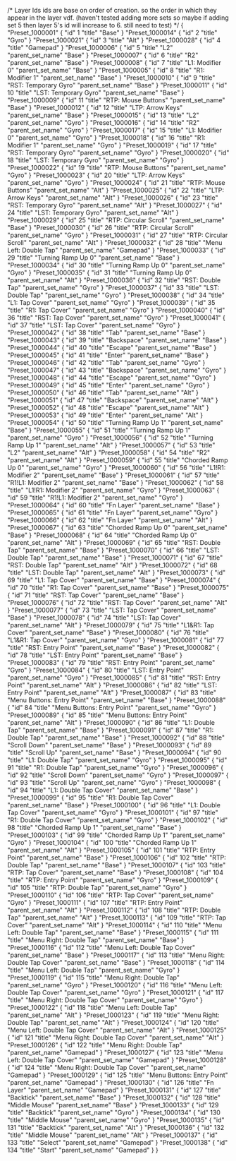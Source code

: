 /*
Layer Ids
ids are base on order of creation. so the order in which they appear in the layer vdf. (haven't tested adding more sets so maybe if adding set 5 then layer 5's id will increase to 6. still need to test)
*/
{
	"Preset_1000001"
	{
		"id"		1
		"title"		"Base"
	}
	"Preset_1000014"
	{
		"id"		2
		"title"		"Gyro"
	}
	"Preset_1000021"
	{
		"id"		3
		"title"		"Alt"
	}
	"Preset_1000028"
	{
		"id"		4
		"title"		"Gamepad"
	}
	"Preset_1000006"
	{
		"id"		5
		"title"		"L2"
		"parent_set_name"		"Base"
	}
	"Preset_1000007"
	{
		"id"		6
		"title"		"R2"
		"parent_set_name"		"Base"
	}
	"Preset_1000008"
	{
		"id"		7
		"title"		"L1: Modifier 0"
		"parent_set_name"		"Base"
	}
	"Preset_1000005"
	{
		"id"		8
		"title"		"R1: Modifier 1"
		"parent_set_name"		"Base"
	}
	"Preset_1000010"
	{
		"id"		9
		"title"		"RST: Temporary Gyro"
		"parent_set_name"		"Base"
	}
	"Preset_1000011"
	{
		"id"		10
		"title"		"LST: Temporary Gyro"
		"parent_set_name"		"Base"
	}
	"Preset_1000009"
	{
		"id"		11
		"title"		"RTP: Mouse Buttons"
		"parent_set_name"		"Base"
	}
	"Preset_1000012"
	{
		"id"		12
		"title"		"LTP: Arrow Keys"
		"parent_set_name"		"Base"
	}
	"Preset_1000015"
	{
		"id"		13
		"title"		"L2"
		"parent_set_name"		"Gyro"
	}
	"Preset_1000016"
	{
		"id"		14
		"title"		"R2"
		"parent_set_name"		"Gyro"
	}
	"Preset_1000017"
	{
		"id"		15
		"title"		"L1: Modifier 0"
		"parent_set_name"		"Gyro"
	}
	"Preset_1000018"
	{
		"id"		16
		"title"		"R1: Modifier 1"
		"parent_set_name"		"Gyro"
	}
	"Preset_1000019"
	{
		"id"		17
		"title"		"RST: Temporary Gyro"
		"parent_set_name"		"Gyro"
	}
	"Preset_1000020"
	{
		"id"		18
		"title"		"LST: Temporary Gyro"
		"parent_set_name"		"Gyro"
	}
	"Preset_1000022"
	{
		"id"		19
		"title"		"RTP: Mouse Buttons"
		"parent_set_name"		"Gyro"
	}
	"Preset_1000023"
	{
		"id"		20
		"title"		"LTP: Arrow Keys"
		"parent_set_name"		"Gyro"
	}
	"Preset_1000024"
	{
		"id"		21
		"title"		"RTP: Mouse Buttons"
		"parent_set_name"		"Alt"
	}
	"Preset_1000025"
	{
		"id"		22
		"title"		"LTP: Arrow Keys"
		"parent_set_name"		"Alt"
	}
	"Preset_1000026"
	{
		"id"		23
		"title"		"RST: Temporary Gyro"
		"parent_set_name"		"Alt"
	}
	"Preset_1000027"
	{
		"id"		24
		"title"		"LST: Temporary Gyro"
		"parent_set_name"		"Alt"
	}
	"Preset_1000029"
	{
		"id"		25
		"title"		"RTP: Circular Scroll"
		"parent_set_name"		"Base"
	}
	"Preset_1000030"
	{
		"id"		26
		"title"		"RTP: Circular Scroll"
		"parent_set_name"		"Gyro"
	}
	"Preset_1000031"
	{
		"id"		27
		"title"		"RTP: Circular Scroll"
		"parent_set_name"		"Alt"
	}
	"Preset_1000032"
	{
		"id"		28
		"title"		"Menu Left: Double Tap"
		"parent_set_name"		"Gamepad"
	}
	"Preset_1000033"
	{
		"id"		29
		"title"		"Turning Ramp Up 0"
		"parent_set_name"		"Base"
	}
	"Preset_1000034"
	{
		"id"		30
		"title"		"Turning Ramp Up 0"
		"parent_set_name"		"Gyro"
	}
	"Preset_1000035"
	{
		"id"		31
		"title"		"Turning Ramp Up 0"
		"parent_set_name"		"Alt"
	}
	"Preset_1000036"
	{
		"id"		32
		"title"		"RST: Double Tap"
		"parent_set_name"		"Gyro"
	}
	"Preset_1000037"
	{
		"id"		33
		"title"		"LST: Double Tap"
		"parent_set_name"		"Gyro"
	}
	"Preset_1000038"
	{
		"id"		34
		"title"		"L1: Tap Cover"
		"parent_set_name"		"Gyro"
	}
	"Preset_1000039"
	{
		"id"		35
		"title"		"R1: Tap Cover"
		"parent_set_name"		"Gyro"
	}
	"Preset_1000040"
	{
		"id"		36
		"title"		"RST: Tap Cover"
		"parent_set_name"		"Gyro"
	}
	"Preset_1000041"
	{
		"id"		37
		"title"		"LST: Tap Cover"
		"parent_set_name"		"Gyro"
	}
	"Preset_1000042"
	{
		"id"		38
		"title"		"Tab"
		"parent_set_name"		"Base"
	}
	"Preset_1000043"
	{
		"id"		39
		"title"		"Backspace"
		"parent_set_name"		"Base"
	}
	"Preset_1000044"
	{
		"id"		40
		"title"		"Escape"
		"parent_set_name"		"Base"
	}
	"Preset_1000045"
	{
		"id"		41
		"title"		"Enter"
		"parent_set_name"		"Base"
	}
	"Preset_1000046"
	{
		"id"		42
		"title"		"Tab"
		"parent_set_name"		"Gyro"
	}
	"Preset_1000047"
	{
		"id"		43
		"title"		"Backspace"
		"parent_set_name"		"Gyro"
	}
	"Preset_1000048"
	{
		"id"		44
		"title"		"Escape"
		"parent_set_name"		"Gyro"
	}
	"Preset_1000049"
	{
		"id"		45
		"title"		"Enter"
		"parent_set_name"		"Gyro"
	}
	"Preset_1000050"
	{
		"id"		46
		"title"		"Tab"
		"parent_set_name"		"Alt"
	}
	"Preset_1000051"
	{
		"id"		47
		"title"		"Backspace"
		"parent_set_name"		"Alt"
	}
	"Preset_1000052"
	{
		"id"		48
		"title"		"Escape"
		"parent_set_name"		"Alt"
	}
	"Preset_1000053"
	{
		"id"		49
		"title"		"Enter"
		"parent_set_name"		"Alt"
	}
	"Preset_1000054"
	{
		"id"		50
		"title"		"Turning Ramp Up 1"
		"parent_set_name"		"Base"
	}
	"Preset_1000055"
	{
		"id"		51
		"title"		"Turning Ramp Up 1"
		"parent_set_name"		"Gyro"
	}
	"Preset_1000056"
	{
		"id"		52
		"title"		"Turning Ramp Up 1"
		"parent_set_name"		"Alt"
	}
	"Preset_1000057"
	{
		"id"		53
		"title"		"L2"
		"parent_set_name"		"Alt"
	}
	"Preset_1000058"
	{
		"id"		54
		"title"		"R2"
		"parent_set_name"		"Alt"
	}
	"Preset_1000059"
	{
		"id"		55
		"title"		"Chorded Ramp Up 0"
		"parent_set_name"		"Gyro"
	}
	"Preset_1000060"
	{
		"id"		56
		"title"		"L1!R1: Modifier 2"
		"parent_set_name"		"Base"
	}
	"Preset_1000061"
	{
		"id"		57
		"title"		"R1!L1: Modifier 2"
		"parent_set_name"		"Base"
	}
	"Preset_1000062"
	{
		"id"		58
		"title"		"L1!R1: Modifier 2"
		"parent_set_name"		"Gyro"
	}
	"Preset_1000063"
	{
		"id"		59
		"title"		"R1!L1: Modifier 2"
		"parent_set_name"		"Gyro"
	}
	"Preset_1000064"
	{
		"id"		60
		"title"		"Fn Layer"
		"parent_set_name"		"Base"
	}
	"Preset_1000065"
	{
		"id"		61
		"title"		"Fn Layer"
		"parent_set_name"		"Gyro"
	}
	"Preset_1000066"
	{
		"id"		62
		"title"		"Fn Layer"
		"parent_set_name"		"Alt"
	}
	"Preset_1000067"
	{
		"id"		63
		"title"		"Chorded Ramp Up 0"
		"parent_set_name"		"Base"
	}
	"Preset_1000068"
	{
		"id"		64
		"title"		"Chorded Ramp Up 0"
		"parent_set_name"		"Alt"
	}
	"Preset_1000069"
	{
		"id"		65
		"title"		"RST: Double Tap"
		"parent_set_name"		"Base"
	}
	"Preset_1000070"
	{
		"id"		66
		"title"		"LST: Double Tap"
		"parent_set_name"		"Base"
	}
	"Preset_1000071"
	{
		"id"		67
		"title"		"RST: Double Tap"
		"parent_set_name"		"Alt"
	}
	"Preset_1000072"
	{
		"id"		68
		"title"		"LST: Double Tap"
		"parent_set_name"		"Alt"
	}
	"Preset_1000073"
	{
		"id"		69
		"title"		"L1: Tap Cover"
		"parent_set_name"		"Base"
	}
	"Preset_1000074"
	{
		"id"		70
		"title"		"R1: Tap Cover"
		"parent_set_name"		"Base"
	}
	"Preset_1000075"
	{
		"id"		71
		"title"		"RST: Tap Cover"
		"parent_set_name"		"Base"
	}
	"Preset_1000076"
	{
		"id"		72
		"title"		"RST: Tap Cover"
		"parent_set_name"		"Alt"
	}
	"Preset_1000077"
	{
		"id"		73
		"title"		"LST: Tap Cover"
		"parent_set_name"		"Base"
	}
	"Preset_1000078"
	{
		"id"		74
		"title"		"LST: Tap Cover"
		"parent_set_name"		"Alt"
	}
	"Preset_1000079"
	{
		"id"		75
		"title"		"L1&R1: Tap Cover"
		"parent_set_name"		"Base"
	}
	"Preset_1000080"
	{
		"id"		76
		"title"		"L1&R1: Tap Cover"
		"parent_set_name"		"Gyro"
	}
	"Preset_1000081"
	{
		"id"		77
		"title"		"RST: Entry Point"
		"parent_set_name"		"Base"
	}
	"Preset_1000082"
	{
		"id"		78
		"title"		"LST: Entry Point"
		"parent_set_name"		"Base"
	}
	"Preset_1000083"
	{
		"id"		79
		"title"		"RST: Entry Point"
		"parent_set_name"		"Gyro"
	}
	"Preset_1000084"
	{
		"id"		80
		"title"		"LST: Entry Point"
		"parent_set_name"		"Gyro"
	}
	"Preset_1000085"
	{
		"id"		81
		"title"		"RST: Entry Point"
		"parent_set_name"		"Alt"
	}
	"Preset_1000086"
	{
		"id"		82
		"title"		"LST: Entry Point"
		"parent_set_name"		"Alt"
	}
	"Preset_1000087"
	{
		"id"		83
		"title"		"Menu Buttons: Entry Point"
		"parent_set_name"		"Base"
	}
	"Preset_1000088"
	{
		"id"		84
		"title"		"Menu Buttons: Entry Point"
		"parent_set_name"		"Gyro"
	}
	"Preset_1000089"
	{
		"id"		85
		"title"		"Menu Buttons: Entry Point"
		"parent_set_name"		"Alt"
	}
	"Preset_1000090"
	{
		"id"		86
		"title"		"L1: Double Tap"
		"parent_set_name"		"Base"
	}
	"Preset_1000091"
	{
		"id"		87
		"title"		"R1: Double Tap"
		"parent_set_name"		"Base"
	}
	"Preset_1000092"
	{
		"id"		88
		"title"		"Scroll Down"
		"parent_set_name"		"Base"
	}
	"Preset_1000093"
	{
		"id"		89
		"title"		"Scroll Up"
		"parent_set_name"		"Base"
	}
	"Preset_1000094"
	{
		"id"		90
		"title"		"L1: Double Tap"
		"parent_set_name"		"Gyro"
	}
	"Preset_1000095"
	{
		"id"		91
		"title"		"R1: Double Tap"
		"parent_set_name"		"Gyro"
	}
	"Preset_1000096"
	{
		"id"		92
		"title"		"Scroll Down"
		"parent_set_name"		"Gyro"
	}
	"Preset_1000097"
	{
		"id"		93
		"title"		"Scroll Up"
		"parent_set_name"		"Gyro"
	}
	"Preset_1000098"
	{
		"id"		94
		"title"		"L1: Double Tap Cover"
		"parent_set_name"		"Base"
	}
	"Preset_1000099"
	{
		"id"		95
		"title"		"R1: Double Tap Cover"
		"parent_set_name"		"Base"
	}
	"Preset_1000100"
	{
		"id"		96
		"title"		"L1: Double Tap Cover"
		"parent_set_name"		"Gyro"
	}
	"Preset_1000101"
	{
		"id"		97
		"title"		"R1: Double Tap Cover"
		"parent_set_name"		"Gyro"
	}
	"Preset_1000102"
	{
		"id"		98
		"title"		"Chorded Ramp Up 1"
		"parent_set_name"		"Base"
	}
	"Preset_1000103"
	{
		"id"		99
		"title"		"Chorded Ramp Up 1"
		"parent_set_name"		"Gyro"
	}
	"Preset_1000104"
	{
		"id"		100
		"title"		"Chorded Ramp Up 1"
		"parent_set_name"		"Alt"
	}
	"Preset_1000105"
	{
		"id"		101
		"title"		"RTP: Entry Point"
		"parent_set_name"		"Base"
	}
	"Preset_1000106"
	{
		"id"		102
		"title"		"RTP: Double Tap"
		"parent_set_name"		"Base"
	}
	"Preset_1000107"
	{
		"id"		103
		"title"		"RTP: Tap Cover"
		"parent_set_name"		"Base"
	}
	"Preset_1000108"
	{
		"id"		104
		"title"		"RTP: Entry Point"
		"parent_set_name"		"Gyro"
	}
	"Preset_1000109"
	{
		"id"		105
		"title"		"RTP: Double Tap"
		"parent_set_name"		"Gyro"
	}
	"Preset_1000110"
	{
		"id"		106
		"title"		"RTP: Tap Cover"
		"parent_set_name"		"Gyro"
	}
	"Preset_1000111"
	{
		"id"		107
		"title"		"RTP: Entry Point"
		"parent_set_name"		"Alt"
	}
	"Preset_1000112"
	{
		"id"		108
		"title"		"RTP: Double Tap"
		"parent_set_name"		"Alt"
	}
	"Preset_1000113"
	{
		"id"		109
		"title"		"RTP: Tap Cover"
		"parent_set_name"		"Alt"
	}
	"Preset_1000114"
	{
		"id"		110
		"title"		"Menu Left: Double Tap"
		"parent_set_name"		"Base"
	}
	"Preset_1000115"
	{
		"id"		111
		"title"		"Menu Right: Double Tap"
		"parent_set_name"		"Base"
	}
	"Preset_1000116"
	{
		"id"		112
		"title"		"Menu Left: Double Tap Cover"
		"parent_set_name"		"Base"
	}
	"Preset_1000117"
	{
		"id"		113
		"title"		"Menu Right: Double Tap Cover"
		"parent_set_name"		"Base"
	}
	"Preset_1000118"
	{
		"id"		114
		"title"		"Menu Left: Double Tap"
		"parent_set_name"		"Gyro"
	}
	"Preset_1000119"
	{
		"id"		115
		"title"		"Menu Right: Double Tap"
		"parent_set_name"		"Gyro"
	}
	"Preset_1000120"
	{
		"id"		116
		"title"		"Menu Left: Double Tap Cover"
		"parent_set_name"		"Gyro"
	}
	"Preset_1000121"
	{
		"id"		117
		"title"		"Menu Right: Double Tap Cover"
		"parent_set_name"		"Gyro"
	}
	"Preset_1000122"
	{
		"id"		118
		"title"		"Menu Left: Double Tap"
		"parent_set_name"		"Alt"
	}
	"Preset_1000123"
	{
		"id"		119
		"title"		"Menu Right: Double Tap"
		"parent_set_name"		"Alt"
	}
	"Preset_1000124"
	{
		"id"		120
		"title"		"Menu Left: Double Tap Cover"
		"parent_set_name"		"Alt"
	}
	"Preset_1000125"
	{
		"id"		121
		"title"		"Menu Right: Double Tap Cover"
		"parent_set_name"		"Alt"
	}
	"Preset_1000126"
	{
		"id"		122
		"title"		"Menu Right: Double Tap"
		"parent_set_name"		"Gamepad"
	}
	"Preset_1000127"
	{
		"id"		123
		"title"		"Menu Left: Double Tap Cover"
		"parent_set_name"		"Gamepad"
	}
	"Preset_1000128"
	{
		"id"		124
		"title"		"Menu Right: Double Tap Cover"
		"parent_set_name"		"Gamepad"
	}
	"Preset_1000129"
	{
		"id"		125
		"title"		"Menu Buttons: Entry Point"
		"parent_set_name"		"Gamepad"
	}
	"Preset_1000130"
	{
		"id"		126
		"title"		"Fn Layer"
		"parent_set_name"		"Gamepad"
	}
	"Preset_1000131"
	{
		"id"		127
		"title"		"Backtick"
		"parent_set_name"		"Base"
	}
	"Preset_1000132"
	{
		"id"		128
		"title"		"Middle Mouse"
		"parent_set_name"		"Base"
	}
	"Preset_1000133"
	{
		"id"		129
		"title"		"Backtick"
		"parent_set_name"		"Gyro"
	}
	"Preset_1000134"
	{
		"id"		130
		"title"		"Middle Mouse"
		"parent_set_name"		"Gyro"
	}
	"Preset_1000135"
	{
		"id"		131
		"title"		"Backtick"
		"parent_set_name"		"Alt"
	}
	"Preset_1000136"
	{
		"id"		132
		"title"		"Middle Mouse"
		"parent_set_name"		"Alt"
	}
	"Preset_1000137"
	{
		"id"		133
		"title"		"Select"
		"parent_set_name"		"Gamepad"
	}
	"Preset_1000138"
	{
		"id"		134
		"title"		"Start"
		"parent_set_name"		"Gamepad"
	}
}